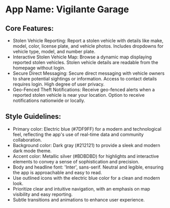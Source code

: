 # **App Name**: Vigilante Garage

## Core Features:

- Stolen Vehicle Reporting: Report a stolen vehicle with details like make, model, color, license plate, and vehicle photos. Includes dropdowns for vehicle type, model, and number plate.
- Interactive Stolen Vehicle Map: Browse a dynamic map displaying reported stolen vehicles. Stolen vehicle details are readable from the homepage without login.
- Secure Direct Messaging: Secure direct messaging with vehicle owners to share potential sightings or information. Access to contact details requires login. High degree of user privacy.
- Geo-Fenced Theft Notifications: Receive geo-fenced alerts when a reported stolen vehicle is near your location. Option to receive notifications nationwide or locally.

## Style Guidelines:

- Primary color: Electric blue (#7DF9FF) for a modern and technological feel, reflecting the app's use of real-time data and community collaboration.
- Background color: Dark gray (#212121) to provide a sleek and modern dark mode theme.
- Accent color: Metallic silver (#BDBDBD) for highlights and interactive elements to convey a sense of sophistication and precision.
- Body and headline font: 'Inter', sans-serif. Neutral and legible, ensuring the app is approachable and easy to read.
- Use outlined icons with the electric blue color for a clean and modern look.
- Prioritize clear and intuitive navigation, with an emphasis on map visibility and easy reporting.
- Subtle transitions and animations to enhance user experience.